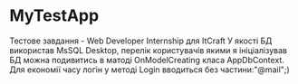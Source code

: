 # MyTestApp
Тестове завдання - Web Developer Internship для ItCraft
У якості БД використав MsSQL Desktop, перелік користувачів якими я ініціалізував БД можна подивитись в матоді OnModelCreating класа AppDbContext. Для економії часу логін у методі Login вводиться без частини:"@mail";)
